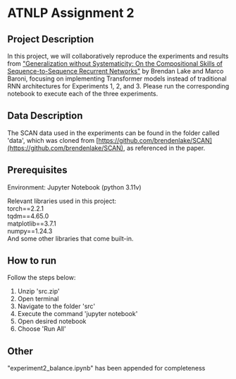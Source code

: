 # ATNLP Assignment 2

## Project Description

In this project, we will collaboratively reproduce the experiments and results from ["Generalization without Systematicity: On the Compositional Skills of Sequence-to-Sequence Recurrent Networks"](https://arxiv.org/abs/1711.00350) by Brendan Lake and Marco Baroni, focusing on implementing Transformer models instead of traditional RNN architectures for Experiments 1, 2, and 3. Please run the corresponding notebook to execute each of the three experiments.

## Data Description
The SCAN data used in the experiments can be found in the folder called 'data', which was cloned from [https://github.com/brendenlake/SCAN](https://github.com/brendenlake/SCAN), as referenced in the paper.

## Prerequisites
Environment: Jupyter Notebook (python 3.11v)

Relevant libraries used in this project:\
torch==2.2.1\
tqdm==4.65.0\
matplotlib==3.7.1\
numpy==1.24.3\
And some other libraries that come built-in.

## How to run

Follow the steps below:

1. Unzip 'src.zip' 
2. Open terminal 
3. Navigate to the folder 'src' 
4. Execute the command 'jupyter notebook' 
5. Open desired notebook 
6. Choose 'Run All' 


## Other

"experiment2_balance.ipynb" has been appended for completeness
